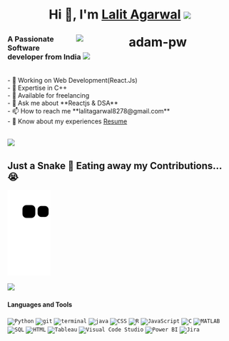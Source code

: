 <h1 align="center">Hi 👋, I'm <a href="https://thelalitagarwal.github.io/Portfolio.github.io/" target="blank">Lalit Agarwal</a>
<a href="https://www.youtube.com/watch?v=dQw4w9WgXcQ"><img src="https://user-images.githubusercontent.com/73097560/115834477-dbab4500-a447-11eb-908a-139a6edaec5c.gif"></a>
<p><img align="right" src="https://github.com/Adam-pw/Adam-pw/blob/main/animation_500_kxa883sd.gif" alt="adam-pw" width="350px" align="right" /></p></h1>
<h3 font-weight: "bold">A Passionate Software developer from India <img src="https://i.pinimg.com/originals/60/04/30/600430c1d22c731b94cf4e7dae6b398a.gif" margin-top:"40" width="60px"></h3>
<p align="left">
	<br/>
- 🔭 Working on Web Development(React.Js)<br/>
- 🌱 Expertise in C++<br/>
- 🤝 Available for freelancing<br/>
- 💬 Ask me about **Reactjs & DSA**<br/>
- 📫 How to reach me **lalitagarwal8278@gmail.com** <br/>
- 📄 Know about my experiences <a href="https://drive.google.com/file/d/1NxX9wgZCZfHz5Gc4CNMIMqBDyB10iC70/view" target="blank">Resume</a><br/>
</p>
<br/>
<a href="https://www.youtube.com/watch?v=dQw4w9WgXcQ"><img src="https://user-images.githubusercontent.com/73097560/115834477-dbab4500-a447-11eb-908a-139a6edaec5c.gif"></a>


## Just a Snake 🐍 Eating away my Contributions...😭
![snake gif](https://raw.githubusercontent.com/Thelalitagarwal/Thelalitagarwal/output/github-contribution-grid-snake.svg)

<a href="https://www.youtube.com/watch?v=dQw4w9WgXcQ"><img src="https://user-images.githubusercontent.com/73097560/115834477-dbab4500-a447-11eb-908a-139a6edaec5c.gif"></a>

#### Languages and Tools 
<p>
  <code><img height="50" margin:"20px 20px 20px 0px" src="https://raw.githubusercontent.com/UjwalKandi/UjwalKandi/changes-to-readme/svg/python-5.svg" alt="Python"></code>
  <code><img height="25" src="https://raw.githubusercontent.com/UjwalKandi/UjwalKandi/changes-to-readme/svg/git-icon.svg" margin-left="20" alt="git"></code>
  <code><img height="22" src="https://raw.githubusercontent.com/UjwalKandi/UjwalKandi/changes-to-readme/svg/terminal-1.svg" alt="terminal"></code>
  <code><img height="27" src="https://raw.githubusercontent.com/UjwalKandi/UjwalKandi/changes-to-readme/svg/java-4.svg" alt="java"></code>
  <code><img height="25" src="https://raw.githubusercontent.com/UjwalKandi/UjwalKandi/changes-to-readme/svg/css-3.svg" alt="CSS"></code>
  <code><img height="25" src="https://raw.githubusercontent.com/UjwalKandi/UjwalKandi/changes-to-readme/svg/r-lang.svg" alt="R"></code>
  <code><img height="25" src="https://raw.githubusercontent.com/UjwalKandi/UjwalKandi/changes-to-readme/svg/javascript.svg" alt="JavaScript"></code>
  <code><img height="25" src="https://raw.githubusercontent.com/UjwalKandi/UjwalKandi/changes-to-readme/svg/c-2975.svg" alt="C"></code>
  <code><img height="25" src="https://raw.githubusercontent.com/UjwalKandi/UjwalKandi/master/svg/Matlab_Logo.png" alt="MATLAB"></code>
  <code><img height="26" src="https://raw.githubusercontent.com/UjwalKandi/UjwalKandi/changes-to-readme/svg/sql.png" alt="SQL"></code>
  <code><img height="25" src="https://raw.githubusercontent.com/UjwalKandi/UjwalKandi/changes-to-readme/svg/html-5.svg" alt="HTML"></code>
  <code><img height="25" src="https://raw.githubusercontent.com/UjwalKandi/UjwalKandi/changes-to-readme/svg/tableau-software.svg" alt="Tableau"></code>
  <code><img height="25" src="https://raw.githubusercontent.com/UjwalKandi/UjwalKandi/changes-to-readme/svg/visual-studio-code-1.svg" alt="Visual Code Studio"></code>
  <code><img height="25" src="https://raw.githubusercontent.com/UjwalKandi/UjwalKandi/changes-to-readme/svg/power-bi-1.svg" alt="Power BI"></code>
  <code><img height="25" src="https://github.com/UjwalKandi/UjwalKandi/blob/c45f674e1145d04d97cd57f4e9dac336c5e29600/svg/jira-3.svg" alt="Jira"></code>

</p>
